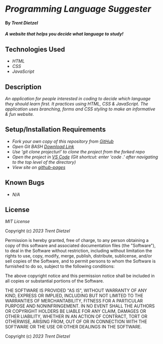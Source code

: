 # _Programming Language Suggester_

#### By _**Trent Dietzel**_

#### _A website that helps you decide what language to study!_

## Technologies Used

* _HTML_
* _CSS_
* _JavaScript_

## Description

_An application for people interested in coding to decide which language they should learn first. It practices using HTML, CSS & JavaScript. The application uses branching, forms and CSS styling to make an informative & fun website._

## Setup/Installation Requirements

* _Fork your own copy of this repository from [GitHub](https://github.com/tdietzel22/Language_Suggester)_
* _Open Git BASH [Download Link](https://gitforwindows.org/)_
* _Use 'git clone projecturl' to clone the project from the forked repo_
* _Open the project in [VS Code](https://code.visualstudio.com/) (Git shortcut: enter 'code .' after navigating to the top level of the directory)_
* _View site on [github-pages](https://tdietzel22.github.io/language_suggester/)_

## Known Bugs

* _N/A_

## License

_MIT License_

Copyright (c) _2023 Trent Dietzel_

Permission is hereby granted, free of charge, to any person obtaining a copy of this software and associated documentation files (the "Software"), to deal in the Software without restriction, including without limitation the rights to use, copy, modify, merge, publish, distribute, sublicense, and/or sell copies of the Software, and to permit persons to whom the Software is furnished to do so, subject to the following conditions:

The above copyright notice and this permission notice shall be included in all copies or substantial portions of the Software.

THE SOFTWARE IS PROVIDED "AS IS", WITHOUT WARRANTY OF ANY KIND, EXPRESS OR IMPLIED, INCLUDING BUT NOT LIMITED TO THE WARRANTIES OF MERCHANTABILITY, FITNESS FOR A PARTICULAR PURPOSE AND NONINFRINGEMENT. IN NO EVENT SHALL THE AUTHORS OR COPYRIGHT HOLDERS BE LIABLE FOR ANY CLAIM, DAMAGES OR OTHER LIABILITY, WHETHER IN AN ACTION OF CONTRACT, TORT OR OTHERWISE, ARISING FROM, OUT OF OR IN CONNECTION WITH THE SOFTWARE OR THE USE OR OTHER DEALINGS IN THE SOFTWARE.

Copyright (c) _2023 Trent Dietzel_